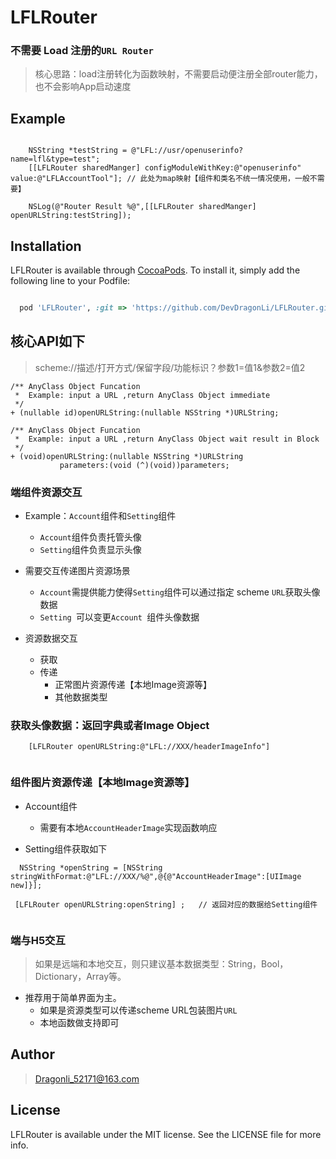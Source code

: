 # LFLRouter

### 不需要 Load 注册的`URL Router`

> 核心思路：load注册转化为函数映射，不需要启动便注册全部router能力，也不会影响App启动速度

## Example

```objc

    NSString *testString = @"LFL://usr/openuserinfo?name=lfl&type=test";
    [[LFLRouter sharedManger] configModuleWithKey:@"openuserinfo" value:@"LFLAccountTool"]; // 此处为map映射【组件和类名不统一情况使用，一般不需要】

    NSLog(@"Router Result %@",[[LFLRouter sharedManger] openURLString:testString]);

```
## Installation

LFLRouter is available through [CocoaPods](https://cocoapods.org). To install it, simply add the following line to your Podfile:

```ruby

  pod 'LFLRouter', :git => 'https://github.com/DevDragonLi/LFLRouter.git'

```

## 核心API如下

>  scheme://描述/打开方式/保留字段/功能标识？参数1=值1&参数2=值2

```
/** AnyClass Object Funcation
 *  Example: input a URL ,return AnyClass Object immediate
 */
+ (nullable id)openURLString:(nullable NSString *)URLString;

/** AnyClass Object Funcation
 *  Example: input a URL ,return AnyClass Object wait result in Block
 */
+ (void)openURLString:(nullable NSString *)URLString
           parameters:(void (^)(void))parameters;

```

### 端组件资源交互

- Example：`Account`组件和`Setting`组件 
	- `Account`组件负责托管头像
	- `Setting`组件负责显示头像

- 需要交互传递图片资源场景
	- `Account`需提供能力使得`Setting`组件可以通过指定 scheme  `URL`获取头像数据
	- `Setting `可以变更`Account `组件头像数据

- 资源数据交互
	- 获取
	- 传递
		- 正常图片资源传递【本地Image资源等】
		- 其他数据类型	

### 获取头像数据：返回字典或者Image Object 

```
    [LFLRouter openURLString:@"LFL://XXX/headerImageInfo"]
    
```

### 组件图片资源传递【本地Image资源等】

-  Account组件
	-  需要有本地`AccountHeaderImage`实现函数响应

- Setting组件获取如下

```
  NSString *openString = [NSString stringWithFormat:@"LFL://XXX/%@",@{@"AccountHeaderImage":[UIImage new]}];
  
 [LFLRouter openURLString:openString] ;   // 返回对应的数据给Setting组件
    
```

### 端与H5交互

> 如果是远端和本地交互，则只建议基本数据类型：String，Bool，Dictionary，Array等。

- 推荐用于简单界面为主。
	- 如果是资源类型可以传递scheme URL包装图片`URL` 
	- 本地函数做支持即可


## Author

> Dragonli_52171@163.com

## License

LFLRouter is available under the MIT license. See the LICENSE file for more info.
